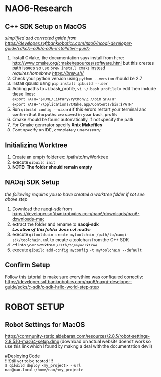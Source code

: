 # NAO6-Research

## C++ SDK Setup on MacOS 
*simplified and corrected guide from https://developer.softbankrobotics.com/nao6/naoqi-developer-guide/sdks/c-sdk/c-sdk-installation-guide*
1. Install CMake, the documentation says install from here: http://www.cmake.org/cmake/resources/software.html
   but this creates path issues so use `brew install cmake` instead \
   *requires homebrew https://brew.sh/*
2. Check your python version using `python --version` should be 2.7
3. Install qibuild using `pip install qibuild --user`
4. Adding paths to ~/.bash_profile, `vi ~/.bash_profile` to edit then include these lines:\
  `export PATH="$HOME/Library/Python/2.7/bin:$PATH"`\
  `export PATH="/Applications/CMake.app/Contents/bin:$PATH"`
5. Run `qibuild config --wizard` if this errors restart your terminal and confirm that the paths are saved in your bash_profile
6. Cmake should be found automatically, if not specify the path
7. For Cmake generator specify **Unix Makefiles**
8. Dont specify an IDE, completely unecessary

## Initializing Worktree
1. Create an empty folder ex: /path/to/myWorktree
2. execute `qibuild init`
3. **NOTE: The folder should remain empty**

## NAOqi SDK Setup
*the following requires you to have created a worktree folder if not see above step*
1. Download the naoqi-sdk from https://developer.softbankrobotics.com/nao6/downloads/nao6-downloads-mac
2. extract the folder and rename to **naoqi-sdk** \
   ***Location of this folder does not matter*** 
3. execute `qitoolchain create mytoolchain /path/to/naoqi-sdk/toolchain.xml` to create a toolchain from the C++ SDK
4. cd into your worktree `/path/to/myWorktree`
5. execute `qibuild add-config myconfig -t mytoolchain --default`

## Confirm Setup
Follow this tutorial to make sure everything was configured correctly: \
https://developer.softbankrobotics.com/nao6/naoqi-developer-guide/sdks/c-sdk/c-sdk-hello-world-step-step

# ROBOT SETUP
## Robot Settings for MacOS
https://community-static.aldebaran.com/resources/2.8.5/robot-settings-2.8.5.10-mac64-setup.dmg (download on actual website doens't work so use this link which I found by making a deal with the documentation devil)

#Deploying Code \
!!!Still yet to be tested !!!\
`$ qibuild deploy <my_project> --url nao@nao.local:/home/nao/<my_project>`

